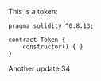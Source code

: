 This is a token: 

```
pragma solidity ^0.8.13;

contract Token {
    constructor() { }
}

```

Another update 34
